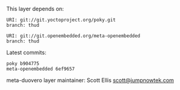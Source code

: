 This layer depends on:

    URI: git://git.yoctoproject.org/poky.git
    branch: thud

    URI: git://git.openembedded.org/meta-openembedded
    branch: thud

Latest commits:

    poky b904775
    meta-openembedded 6ef9657

meta-duovero layer maintainer: Scott Ellis <scott@jumpnowtek.com>
